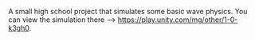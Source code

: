 A small high school project that simulates some basic wave physics. You can view the simulation there --> https://play.unity.com/mg/other/1-0-k3gh0.
